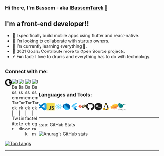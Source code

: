 <!-- ### Hi there, I'm BassemTarek [IBassemTarek][#]  -->

### Hi there, I'm Bassem - aka [IBassemTarek](#) 👋

## I'm a front-end developer!!

- 🔭 I specifically build mobile apps using flutter and react-native.
- 👯 I’m looking to collaborate with startup owners.
- 🌱 I’m currently learning everything 🤣.
- 🥅 2021 Goals: Contribute more to Open Source projects.
- ⚡ Fun fact: I love to drums and everything has to do with technology.

### Connect with me:

[<img align="left" alt="IBassemTarek | website" width="22px" src="https://raw.githubusercontent.com/iconic/open-iconic/master/svg/globe.svg" />][website]
[<img align="left" alt="IBassemTarek | Twitter" width="22px" src="https://cdn.jsdelivr.net/npm/simple-icons@v3/icons/twitter.svg" />][twitter]
[<img align="left" alt="IBassemTarek | LinkedIn" width="22px" src="https://cdn.jsdelivr.net/npm/simple-icons@v3/icons/linkedin.svg" />][linkedin]
[<img align="left" alt="IBassemTarek | facebook" width="22px" src="https://cdn.jsdelivr.net/npm/simple-icons@v3/icons/facebook.svg" />][FaceBook]
[<img align="left" alt="IBassemTarek | telegram" width="22px" src="https://cdn.jsdelivr.net/npm/simple-icons@v3/icons/telegram.svg" />][telegram]


<br />

### Languages and Tools:
[<img align="left" alt="Visual Studio Code" width="26px" src="https://raw.githubusercontent.com/github/explore/80688e429a7d4ef2fca1e82350fe8e3517d3494d/topics/visual-studio-code/visual-studio-code.png" />](#)
[<img align="left" alt="JavaScript" width="26px" src="https://raw.githubusercontent.com/github/explore/80688e429a7d4ef2fca1e82350fe8e3517d3494d/topics/javascript/javascript.png" />](#)
[<img align="left" alt="ReactNative" width="26px" src="https://raw.githubusercontent.com/github/explore/80688e429a7d4ef2fca1e82350fe8e3517d3494d/topics/react-native/react-native.png" />](#)
[<img align="left" alt="dart" width="26px" src="https://raw.githubusercontent.com/github/explore/e94815998e4e0713912fed477a1f346ec04c3da2/topics/dart/dart.png" />](#)
[<img align="left" alt="flutter" width="26px" src="https://raw.githubusercontent.com/github/explore/e94815998e4e0713912fed477a1f346ec04c3da2/topics/flutter/flutter.png" />](#)
[<img align="left" alt="Git" width="26px" src="https://raw.githubusercontent.com/github/explore/80688e429a7d4ef2fca1e82350fe8e3517d3494d/topics/git/git.png" />](#)
[<img align="left" alt="GitHub" width="26px" src="https://raw.githubusercontent.com/github/explore/78df643247d429f6cc873026c0622819ad797942/topics/github/github.png" />](#)
[<img align="left" alt="Terminal" width="26px" src="https://raw.githubusercontent.com/github/explore/80688e429a7d4ef2fca1e82350fe8e3517d3494d/topics/terminal/terminal.png" />](#)
[<img align="left" alt="Terminal" width="26px" src="https://raw.githubusercontent.com/github/explore/80688e429a7d4ef2fca1e82350fe8e3517d3494d/topics/linux/linux.png" />](#)
[<img align="left" alt="Terminal" width="26px" src="https://raw.githubusercontent.com/github/explore/80688e429a7d4ef2fca1e82350fe8e3517d3494d/topics/zeplin/zeplin.png" />](#)
[<img align="left" alt="Terminal" width="26px" src="https://raw.githubusercontent.com/github/explore/80688e429a7d4ef2fca1e82350fe8e3517d3494d/topics/latex/latex.png" />](#)
<br />
<br />


---

<!-- <details> -->
  <summary>:zap: GitHub Stats</summary>

![Anurag's GitHub stats](https://github-readme-stats.vercel.app/api?username=IbassemTarek&hide=prs,stars&show_icons=true&theme=algolia)

[![Top Langs](https://github-readme-stats.vercel.app/api/top-langs/?username=IBassemTarek)](https://github.com/anuraghazra/github-readme-stats)



<!-- </details> -->
---

<!-- <details> -->
  <!-- <summary>:zap: Recent GitHub Activity</summary> -->
  
<!--START_SECTION:activity-->
<!-- 1. 🗣 Commented on [#2](https://github.com/codeSTACKr/portfolio-sass/issues/2) in [codeSTACKr/portfolio-sass](https://github.com/codeSTACKr/portfolio-sass) -->
<!-- 2. ❗️ Closed issue [#2](https://github.com/codeSTACKr/portfolio-sass/issues/2) in [codeSTACKr/portfolio-sass](https://github.com/codeSTACKr/portfolio-sass) -->
<!-- 3. ❌ Closed PR [#11](https://github.com/codeSTACKr/free-developer-resources/pull/11) in [codeSTACKr/free-developer-resources](https://github.com/codeSTACKr/free-developer-resources) -->
<!-- 4. 🗣 Commented on [#11](https://github.com/codeSTACKr/free-developer-resources/issues/11) in [codeSTACKr/free-developer-resources](https://github.com/codeSTACKr/free-developer-resources) -->
<!-- 5. 🎉 Merged PR [#10](https://github.com/codeSTACKr/free-developer-resources/pull/10) in [codeSTACKr/free-developer-resources](https://github.com/codeSTACKr/free-developer-resources) -->
<!--END_SECTION:activity-->

<!-- </details> -->

<!-- <details> -->
  <!-- <summary>:zap: GitHub Stats</summary> -->

  <!-- <img align="left" alt="codeSTACKr's GitHub Stats" src="https://github-readme-stats.codestackr.vercel.app/api?username=codeSTACKr&show_icons=true&hide_border=true" /> -->

<!-- </details> -->

[website]: #
[twitter]: https://twitter.com/IBassemTarek
[FaceBook]: https://www.facebook.com/IBassemTarek/
[linkedin]: https://www.linkedin.com/in/ibassemtarek/ 
[telegram]: https://t.me/IBassemTarek

